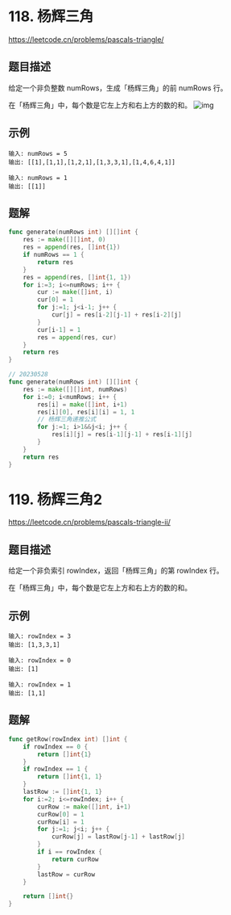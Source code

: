 # 118. 杨辉三角
https://leetcode.cn/problems/pascals-triangle/

## 题目描述
给定一个非负整数 numRows，生成「杨辉三角」的前 numRows 行。

在「杨辉三角」中，每个数是它左上方和右上方的数的和。
![img](https://pic.leetcode-cn.com/1626927345-DZmfxB-PascalTriangleAnimated2.gif)

## 示例
```
输入: numRows = 5
输出: [[1],[1,1],[1,2,1],[1,3,3,1],[1,4,6,4,1]]
```
```
输入: numRows = 1
输出: [[1]]
```

## 题解
```go
func generate(numRows int) [][]int {
    res := make([][]int, 0)
    res = append(res, []int{1})
    if numRows == 1 {
        return res
    }
    res = append(res, []int{1, 1})
    for i:=3; i<=numRows; i++ {
        cur := make([]int, i)
        cur[0] = 1
        for j:=1; j<i-1; j++ {
            cur[j] = res[i-2][j-1] + res[i-2][j]
        }
        cur[i-1] = 1
        res = append(res, cur)
    }
    return res
}
```
```go
// 20230528
func generate(numRows int) [][]int {
    res := make([][]int, numRows)
    for i:=0; i<numRows; i++ {
        res[i] = make([]int, i+1)
        res[i][0], res[i][i] = 1, 1
        // 杨辉三角递推公式
        for j:=1; i>1&&j<i; j++ {
            res[i][j] = res[i-1][j-1] + res[i-1][j]
        }
    } 
    return res 
}
```


# 119. 杨辉三角2
https://leetcode.cn/problems/pascals-triangle-ii/

## 题目描述
给定一个非负索引 rowIndex，返回「杨辉三角」的第 rowIndex 行。

在「杨辉三角」中，每个数是它左上方和右上方的数的和。

## 示例
```
输入: rowIndex = 3
输出: [1,3,3,1]
```
```
输入: rowIndex = 0
输出: [1]
```
```
输入: rowIndex = 1
输出: [1,1]
```

## 题解
```go
func getRow(rowIndex int) []int {
    if rowIndex == 0 {
        return []int{1}
    }
    if rowIndex == 1 {
        return []int{1, 1}
    }
    lastRow := []int{1, 1}
    for i:=2; i<=rowIndex; i++ {
        curRow := make([]int, i+1)
        curRow[0] = 1
        curRow[i] = 1
        for j:=1; j<i; j++ {
            curRow[j] = lastRow[j-1] + lastRow[j]
        }
        if i == rowIndex {
            return curRow
        }
        lastRow = curRow
    }

    return []int{}
}
```
